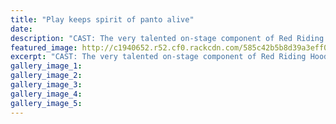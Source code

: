 ```yaml
---
title: "Play keeps spirit of panto alive"
date: 
description: "CAST: The very talented on-stage component of Red Riding Hood, Wanganui Midweek article..."
featured_image: http://c1940652.r52.cf0.rackcdn.com/585c42b5b8d39a3eff00116d/Red-Riding-Hood-review-Midweek.jpg
excerpt: "CAST: The very talented on-stage component of Red Riding Hood."
gallery_image_1: 
gallery_image_2: 
gallery_image_3: 
gallery_image_4: 
gallery_image_5: 
---
```

